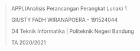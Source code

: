 > APPL(Analisis Perancangan Perangkat Lunak) 1 <p>
> GIUSTY FADH WIRANAPOERA - 191524044 <p>
> D4 Teknik Informatika | Politeknik Negeri Bandung <p>
> TA 2020/2021
